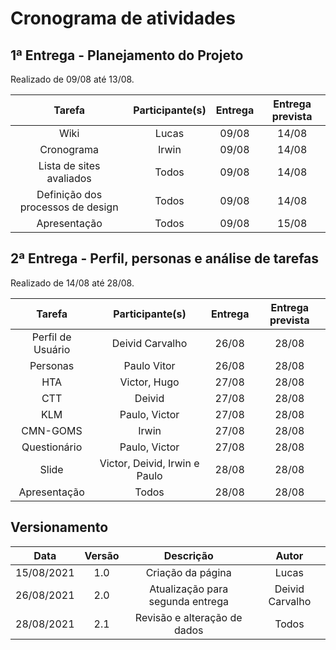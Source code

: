 # Cronograma de atividades

## 1ª Entrega - Planejamento do Projeto
<p align = "justify">Realizado de 09/08 até 13/08.</p>

|             Tarefa              |     Participante(s)       |Entrega|Entrega prevista|
|:-------------------------------:|:-------------------------:|:-----:|:--------------:|
|              Wiki               | Lucas                      | 09/08 |     14/08      |
|           Cronograma            |         Irwin             | 09/08 |     14/08      |
|    Lista de sites avaliados     |         Todos            | 09/08 |     14/08      |
|Definição dos processos de design|     Todos                 | 09/08 |     14/08      |
|       Apresentação              | Todos                     | 09/08 |     15/08      |

## 2ª Entrega - Perfil, personas e análise de tarefas

<p align = "justify">Realizado de 14/08 até 28/08.</p>

|             Tarefa              |     Participante(s)       |Entrega|Entrega prevista|
|:-------------------------------:|:-------------------------:|:-----:|:--------------:|
|          Perfil de Usuário           |     Deivid Carvalho        | 26/08 |     28/08|      |
|           Personas           |         Paulo Vitor       | 26/08 |     28/08      |
| HTA | Victor, Hugo | 27/08 | 28/08  |
| CTT | Deivid | 27/08 | 28/08  |
| KLM | Paulo, Victor | 27/08 | 28/08  |
| CMN-GOMS | Irwin | 27/08 | 28/08  |
| Questionário | Paulo, Victor | 27/08 | 28/08  |
|Slide| Victor, Deivid, Irwin e Paulo | 28/08 | 28/08  |
|Apresentação| Todos | 28/08 | 28/08  | 

## Versionamento
| Data |Versão|         Descrição          |       Autor      |
|:----:|:----:|:--------------------------:|:----------------:|
| 15/08/2021 |  1.0 | Criação da página     | Lucas |
| 26/08/2021 |  2.0 | Atualização para segunda entrega   | Deivid Carvalho |
| 28/08/2021 |  2.1 | Revisão e alteração de dados  | Todos |